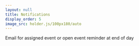 ```yaml
---
layout: null
title: Notifications
display_order: 5
image_src: holder.js/100px180/auto
---
```


Email for assigned event or open event reminder at end of day

